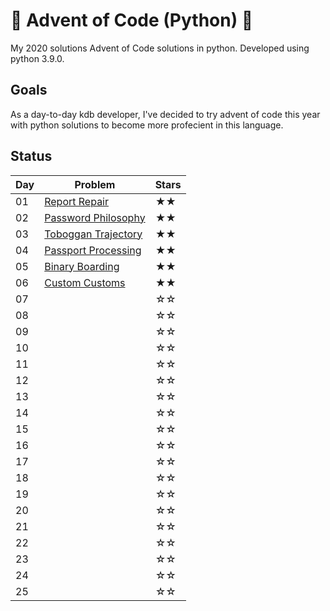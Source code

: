 # 🎄 Advent of Code (Python) 🎄

My 2020 solutions Advent of Code solutions in python. Developed using python 3.9.0. 

## Goals

As a day-to-day kdb developer, I've decided to try advent of code this year with python solutions to become more profecient in this language. 

## Status

|  Day | Problem                                                           | Stars 
|------|-------------------------------------------------------------------|------|
| 01   |  [Report Repair](https://adventofcode.com/2020/day/1)             |  ★★  |
| 02   |  [Password Philosophy](https://adventofcode.com/2020/day/2)       |  ★★  | 
| 03   |  [Toboggan Trajectory](https://adventofcode.com/2020/day/3)       |  ★★  |
| 04   |  [Passport Processing](https://adventofcode.com/2020/day/4)       |  ★★  |
| 05   |  [Binary Boarding](https://adventofcode.com/2020/day/5)           |  ★★  | 
| 06   |  [Custom Customs](https://adventofcode.com/2020/day/6)            |  ★★  |
| 07   |                                                                   |  ☆☆  |
| 08   |         |  ☆☆    | 
| 09   |         |  ☆☆    |
| 10   |         |  ☆☆    |
| 11   |         |  ☆☆    | 
| 12   |         |  ☆☆    |
| 13   |         |  ☆☆    |
| 14   |         |  ☆☆    |
| 15   |         |  ☆☆    | 
| 16   |         |  ☆☆    |
| 17   |         | ☆☆     |
| 18   |         |  ☆☆    | 
| 19   |         |  ☆☆    |
| 20   |         |  ☆☆    |
| 21   |         |  ☆☆    | 
| 22   |         |  ☆☆    |
| 23   |         | ☆☆     |
| 24   |         |  ☆☆    | 
| 25   |         |  ☆☆    |

